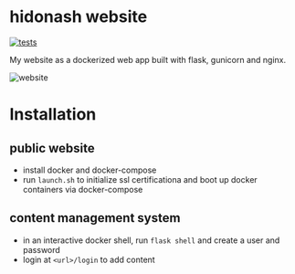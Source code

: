 # hidonash website
[![tests](https://github.com/SimonZimmer/hidonash-website/actions/workflows/main.yml/badge.svg)](https://github.com/SimonZimmer/hidonash-website/actions/workflows/main.yml)

My website as a dockerized web app built with flask, gunicorn and nginx.

![website](https://user-images.githubusercontent.com/28354711/110207566-9ffef080-7e84-11eb-9f73-e4442e43c837.gif)

# Installation

## public website
* install docker and docker-compose
* run `launch.sh` to initialize ssl certificationa and boot up docker containers via docker-compose
## content management system
* in an interactive docker shell, run `flask shell` and create a user and password
* login at `<url>/login` to add content
